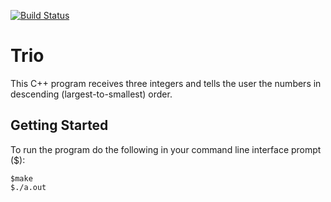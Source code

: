 [![Build Status](https://travis-ci.org/moradia100/Trio.svg?branch=master)](https://travis-ci.org/moradia100/Trio)

# Trio

This C++ program receives three integers and tells the user the numbers in descending (largest-to-smallest) order.

## Getting Started

To run the program do the following in your command line interface prompt ($):

```
$make
$./a.out
```
